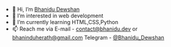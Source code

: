- 👋 Hi, I’m [Bhanidu Dewshan](https://bhanidu.dev)
- 👀 I’m interested in web development
- 🌱 I’m currently learning HTML,CSS,Python
- 📫 Reach me via
E-mail - [contact@bhanidu.dev](mailto:contact@bhanidu.dev) or  [bhaninduherath@gmail.com](mailto:bhaninduherath@gmail.com)
Telegram - [@Bhanidu_Dewshan](t.me/Bhanidu_Dewshan)
<!---
bhanidudewshan/bhanidudewshan is a ✨ special ✨ repository because its `README.md` (this file) appears on your GitHub profile.
You can click the Preview link to take a look at your changes.
--->

